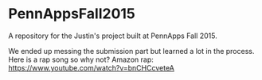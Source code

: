 # PennAppsFall2015
A repository for the Justin's project built at PennApps Fall 2015.

We ended up messing the submission part but learned a lot in the process. Here is a rap song so why not?
Amazon rap: https://www.youtube.com/watch?v=bnCHCcveteA
